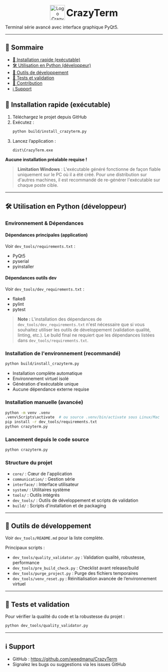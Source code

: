 <p align="center">
  <img src="assets/CrazyTerm.ico" alt="Logo CrazyTerm" height="48" style="vertical-align: middle;">
  <span style="font-size:2.2em; vertical-align: middle;"><b>CrazyTerm</b></span>
</p>

Terminal série avancé avec interface graphique PyQt5.

---

## 📑 Sommaire
- [🏁 Installation rapide (exécutable)](#-installation-rapide-exécutable)
- [🛠️ Utilisation en Python (développeur)](#-utilisation-en-python-développeur)
- [🧰 Outils de développement](#-outils-de-développement)
- [🧪 Tests et validation](#-tests-et-validation)
- [🤝 Contribution](#-contribution)
- [ℹ️ Support](#-support)

## 🏁 Installation rapide (exécutable)

1. Téléchargez le projet depuis GitHub
2. Exécutez :
    ```bash
    python build/install_crazyterm.py
    ```
3. Lancez l’application :
    ```cmd
    dist\CrazyTerm.exe
    ```

**Aucune installation préalable requise !**

> **Limitation Windows** : L'exécutable généré fonctionne de façon fiable uniquement sur le PC où il a été créé. Pour une distribution sur d'autres machines, il est recommandé de re-générer l'exécutable sur chaque poste cible.

---

## 🛠️ Utilisation en Python (développeur)

### Environnement & Dépendances

#### Dépendances principales (application)
Voir `dev_tools/requirements.txt` :
- PyQt5
- pyserial
- pyinstaller

#### Dépendances outils dev
Voir `dev_tools/dev_requirements.txt` :
- flake8
- pylint
- pytest

> **Note :** L'installation des dépendances de `dev_tools/dev_requirements.txt` n'est nécessaire que si vous souhaitez utiliser les outils de développement (validation qualité, linting, etc.). Le build final ne requiert que les dépendances listées dans `dev_tools/requirements.txt`.

### Installation de l'environnement (recommandé)
```bash
python build/install_crazyterm.py
```
- Installation complète automatique
- Environnement virtuel isolé
- Génération d'exécutable unique
- Aucune dépendance externe requise

### Installation manuelle (avancée)
```bash
python -m venv .venv
.venv\Scripts\activate  # ou source .venv/bin/activate sous Linux/Mac
pip install -r dev_tools/requirements.txt
python crazyterm.py
```

### Lancement depuis le code source
```bash
python crazyterm.py
```

### Structure du projet
- `core/` : Cœur de l'application
- `communication/` : Gestion série
- `interface/` : Interface utilisateur
- `system/` : Utilitaires système
- `tools/` : Outils intégrés
- `dev_tools/` : Outils de développement et scripts de validation
- `build/` : Scripts d'installation et de packaging

---

## 🧰 Outils de développement
Voir `dev_tools/README.md` pour la liste complète.

Principaux scripts :
- `dev_tools/quality_validator.py` : Validation qualité, robustesse, performance
- `dev_tools/pre_build_check.py` : Checklist avant release/build
- `dev_tools/purge_project.py` : Purge des fichiers temporaires
- `dev_tools/venv_reset.py` : Réinitialisation avancée de l’environnement virtuel

---

## 🧪 Tests et validation
Pour vérifier la qualité du code et la robustesse du projet :
```bash
python dev_tools/quality_validator.py
```

---

## ℹ️ Support
- GitHub : https://github.com/weedmanu/CrazyTerm
- Signalez les bugs ou suggestions via les issues GitHub
